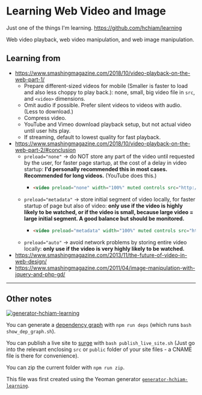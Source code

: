 # Learning Web Video and Image

Just one of the things I'm learning. <https://github.com/hchiam/learning>

Web video playback, web video manipulation, and web image manipulation.

## Learning from

- <https://www.smashingmagazine.com/2018/10/video-playback-on-the-web-part-1/>
  - Prepare different-sized videos for mobile (Smaller is faster to load and also less choppy to play back.): none, small, big video file in `src`, and `<video>` dimensions.
  - Omit audio if possible. Prefer silent videos to videos with audio. (Less to download.)
  - Compress video.
  - YouTube and Vimeo download playback setup, but not actual video until user hits play.
  - If streaming, default to lowest quality for fast playback.
- <https://www.smashingmagazine.com/2018/10/video-playback-on-the-web-part-2/#conclusion>
  - `preload="none"` -> do NOT store any part of the video until requested by the user, for faster page startup, at the cost of a delay in video startup: **I'd personally recommended this in most cases. Recommended for long videos.** (YouTube does this.)
    - ```html
      <video preload="none" width="100%" muted controls src="http://res.cloudinary.com/dougsillars/video/upload/w_960/v1534228645/30s4kbbb_oblsgc.mp4"/>
      ```
  - `preload="metadata"` -> store initial segment of video locally, for faster startup of page but also of video: **only use if the video is highly likely to be watched, or if the video is small, because large video = large initial segment. A good balance but should be monitored.**
    - ```html
      <video preload="metadata" width="100%" muted controls src="http://res.cloudinary.com/dougsillars/video/upload/w_960/v1534228645/30s4kbbb_oblsgc.mp4"/>
      ```
  - `preload="auto"` -> avoid network problems by storing entire video locally: **only use if the video is very highly likely to be watched.**
- <https://www.smashingmagazine.com/2013/11/the-future-of-video-in-web-design/>
- <https://www.smashingmagazine.com/2011/04/image-manipulation-with-jquery-and-php-gd/>

---

## Other notes

[![generator-hchiam-learning](https://img.shields.io/badge/built%20with-generator--hchiam--learning-brightgreen.svg)](https://github.com/hchiam/generator-hchiam-learning) 

You can generate a [dependency graph](https://github.com/hchiam/learning-dependency-cruiser) with `npm run deps` (which runs `bash show_dep_graph.sh`).

You can publish a live site to [surge](https://github.com/hchiam/learning-surge) with `bash publish_live_site.sh` (Just go into the relevant enclosing `src` or `public` folder of your site files - a CNAME file is there for convenience).

You can zip the current folder with `npm run zip`.

This file was first created using the Yeoman generator [`generator-hchiam-learning`](https://www.npmjs.com/package/generator-hchiam-learning).

